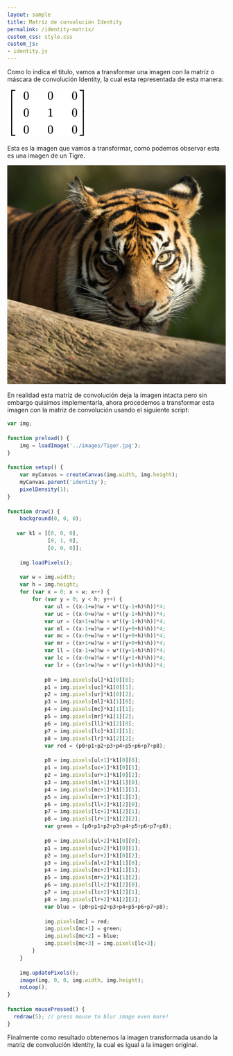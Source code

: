 ```yaml
---
layout: sample
title: Matríz de convolución Identity
permalink: /identity-matrix/
custom_css: style.css
custom_js:
- identity.js
---
```

Como lo indica el titulo, vamos a transformar una imagen con la matríz o máscara de convolución Identity, la cual esta representada de esta manera:

<img src="../images/Identity-matrix.svg" alt="Identity Matrix" class="center-matrix">

Esta es la imagen que vamos a transformar, como podemos observar esta es una imagen de un Tigre.

<img src="../images/Tiger.jpg" alt="Tiger" class="center-image">

En realidad esta matriz de convolución deja la imagen intacta  pero sin embargo quisimos implementarla, ahora procedemos a transformar esta imagen con la matriz de convolución usando el siguiente script:

```js
var img;

function preload() {
    img = loadImage('../images/Tiger.jpg');
}

function setup() {
    var myCanvas = createCanvas(img.width, img.height);
    myCanvas.parent('identity');
    pixelDensity(1);
}

function draw() {
    background(0, 0, 0);

   var k1 = [[0, 0, 0],
             [0, 1, 0],
             [0, 0, 0]];

    img.loadPixels();
    
    var w = img.width;
    var h = img.height;
    for (var x = 0; x < w; x++) {
        for (var y = 0; y < h; y++) {
            var ul = ((x-1+w)%w + w*((y-1+h)%h))*4; 
            var uc = ((x-0+w)%w + w*((y-1+h)%h))*4; 
            var ur = ((x+1+w)%w + w*((y-1+h)%h))*4; 
            var ml = ((x-1+w)%w + w*((y+0+h)%h))*4; 
            var mc = ((x-0+w)%w + w*((y+0+h)%h))*4; 
            var mr = ((x+1+w)%w + w*((y+0+h)%h))*4; 
            var ll = ((x-1+w)%w + w*((y+1+h)%h))*4; 
            var lc = ((x-0+w)%w + w*((y+1+h)%h))*4; 
            var lr = ((x+1+w)%w + w*((y+1+h)%h))*4; 
                
            p0 = img.pixels[ul]*k1[0][0]; 
            p1 = img.pixels[uc]*k1[0][1]; 
            p2 = img.pixels[ur]*k1[0][2]; 
            p3 = img.pixels[ml]*k1[1][0]; 
            p4 = img.pixels[mc]*k1[1][1]; 
            p5 = img.pixels[mr]*k1[1][2]; 
            p6 = img.pixels[ll]*k1[2][0]; 
            p7 = img.pixels[lc]*k1[2][1]; 
            p8 = img.pixels[lr]*k1[2][2]; 
            var red = (p0+p1+p2+p3+p4+p5+p6+p7+p8);
                
            p0 = img.pixels[ul+1]*k1[0][0]; 
            p1 = img.pixels[uc+1]*k1[0][1]; 
            p2 = img.pixels[ur+1]*k1[0][2]; 
            p3 = img.pixels[ml+1]*k1[1][0]; 
            p4 = img.pixels[mc+1]*k1[1][1]; 
            p5 = img.pixels[mr+1]*k1[1][2]; 
            p6 = img.pixels[ll+1]*k1[2][0]; 
            p7 = img.pixels[lc+1]*k1[2][1]; 
            p8 = img.pixels[lr+1]*k1[2][2]; 
            var green = (p0+p1+p2+p3+p4+p5+p6+p7+p8);
                
            p0 = img.pixels[ul+2]*k1[0][0]; 
            p1 = img.pixels[uc+2]*k1[0][1]; 
            p2 = img.pixels[ur+2]*k1[0][2]; 
            p3 = img.pixels[ml+2]*k1[1][0]; 
            p4 = img.pixels[mc+2]*k1[1][1]; 
            p5 = img.pixels[mr+2]*k1[1][2]; 
            p6 = img.pixels[ll+2]*k1[2][0]; 
            p7 = img.pixels[lc+2]*k1[2][1]; 
            p8 = img.pixels[lr+2]*k1[2][2]; 
            var blue = (p0+p1+p2+p3+p4+p5+p6+p7+p8);
                
            img.pixels[mc] = red;
            img.pixels[mc+1] = green;
            img.pixels[mc+2] = blue;
            img.pixels[mc+3] = img.pixels[lc+3];
        }
    }	
    
    img.updatePixels();
    image(img, 0, 0, img.width, img.height);
    noLoop(); 
}

function mousePressed() {
  redraw(5); // press mouse to blur image even more!
}
```
Finalmente como resultado obtenemos la imagen transformada usando la matriz de convolución Identity, la cual es igual a la imagen original.

<div class="sketch-matrix" id='identity'></div>